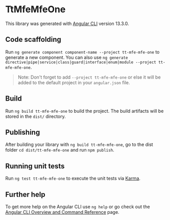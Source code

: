 # TtMfeMfeOne

This library was generated with [Angular CLI](https://github.com/angular/angular-cli) version 13.3.0.

## Code scaffolding

Run `ng generate component component-name --project tt-mfe-mfe-one` to generate a new component. You can also use `ng generate directive|pipe|service|class|guard|interface|enum|module --project tt-mfe-mfe-one`.
> Note: Don't forget to add `--project tt-mfe-mfe-one` or else it will be added to the default project in your `angular.json` file. 

## Build

Run `ng build tt-mfe-mfe-one` to build the project. The build artifacts will be stored in the `dist/` directory.

## Publishing

After building your library with `ng build tt-mfe-mfe-one`, go to the dist folder `cd dist/tt-mfe-mfe-one` and run `npm publish`.

## Running unit tests

Run `ng test tt-mfe-mfe-one` to execute the unit tests via [Karma](https://karma-runner.github.io).

## Further help

To get more help on the Angular CLI use `ng help` or go check out the [Angular CLI Overview and Command Reference](https://angular.io/cli) page.
